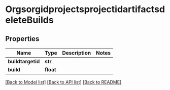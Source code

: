 # OrgsorgidprojectsprojectidartifactsdeleteBuilds

## Properties
Name | Type | Description | Notes
------------ | ------------- | ------------- | -------------
**buildtargetid** | **str** |  | 
**build** | **float** |  | 

[[Back to Model list]](../README.md#documentation-for-models) [[Back to API list]](../README.md#documentation-for-api-endpoints) [[Back to README]](../README.md)

